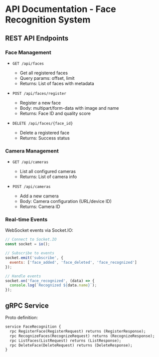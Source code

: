 
# API Documentation - Face Recognition System

## REST API Endpoints

### Face Management
- `GET /api/faces`
  - Get all registered faces
  - Query params: offset, limit
  - Returns: List of faces with metadata

- `POST /api/faces/register`
  - Register a new face
  - Body: multipart/form-data with image and name
  - Returns: Face ID and quality score

- `DELETE /api/faces/{face_id}`
  - Delete a registered face
  - Returns: Success status

### Camera Management
- `GET /api/cameras`
  - List all configured cameras
  - Returns: List of camera info

- `POST /api/cameras`
  - Add a new camera
  - Body: Camera configuration (URL/device ID)
  - Returns: Camera ID

### Real-time Events
WebSocket events via Socket.IO:
```javascript
// Connect to Socket.IO
const socket = io();

// Subscribe to events
socket.emit('subscribe', {
  events: ['face_added', 'face_deleted', 'face_recognized']
});

// Handle events
socket.on('face_recognized', (data) => {
  console.log(`Recognized ${data.name}`);
});
```

## gRPC Service
Proto definition:
```protobuf
service FaceRecognition {
  rpc RegisterFace(RegisterRequest) returns (RegisterResponse);
  rpc RecognizeFaces(RecognizeRequest) returns (RecognizeResponse);
  rpc ListFaces(ListRequest) returns (ListResponse);
  rpc DeleteFace(DeleteRequest) returns (DeleteResponse);
}
```
